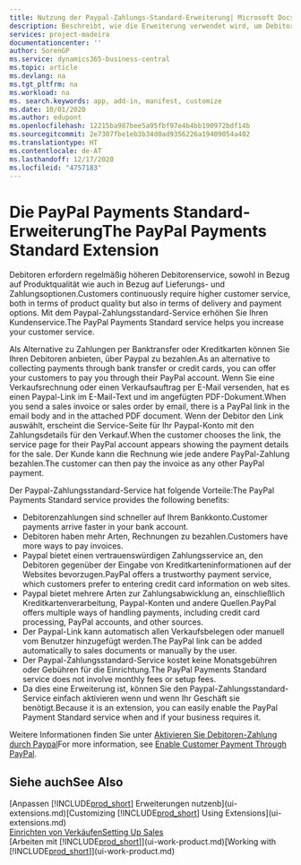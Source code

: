 ```yaml
---
title: Nutzung der Paypal-Zahlungs-Standard-Erweiterung| Microsoft Docs
description: Beschreibt, wie die Erweiterung verwendet wird, um Debitoren zu aktivieren, um Zahlungen mit Paypal zu leisten.
services: project-madeira
documentationcenter: ''
author: SorenGP
ms.service: dynamics365-business-central
ms.topic: article
ms.devlang: na
ms.tgt_pltfrm: na
ms.workload: na
ms. search.keywords: app, add-in, manifest, customize
ms.date: 10/01/2020
ms.author: edupont
ms.openlocfilehash: 12215ba987bee5a95fbf97e4b4bb190972bdf14b
ms.sourcegitcommit: 2e7307fbe1eb3b34d0ad9356226a19409054a402
ms.translationtype: HT
ms.contentlocale: de-AT
ms.lasthandoff: 12/17/2020
ms.locfileid: "4757183"
---
```

# <a name="the-paypal-payments-standard-extension"></a><span data-ttu-id="fb7b9-103">Die PayPal Payments Standard-Erweiterung</span><span class="sxs-lookup"><span data-stu-id="fb7b9-103">The PayPal Payments Standard Extension</span></span>
<span data-ttu-id="fb7b9-104">Debitoren erfordern regelmäßig höheren Debitorenservice, sowohl in Bezug auf Produktqualität wie auch in Bezug auf Lieferungs- und Zahlungsoptionen.</span><span class="sxs-lookup"><span data-stu-id="fb7b9-104">Customers continuously require higher customer service, both in terms of product quality but also in terms of delivery and payment options.</span></span> <span data-ttu-id="fb7b9-105">Mit dem Paypal-Zahlungsstandard-Service erhöhen Sie Ihren Kundenservice.</span><span class="sxs-lookup"><span data-stu-id="fb7b9-105">The PayPal Payments Standard service helps you increase your customer service.</span></span>

<span data-ttu-id="fb7b9-106">Als Alternative zu Zahlungen per Banktransfer oder Kreditkarten können Sie Ihren Debitoren anbieten, über Paypal zu bezahlen.</span><span class="sxs-lookup"><span data-stu-id="fb7b9-106">As an alternative to collecting payments through bank transfer or credit cards, you can offer your customers to pay you through their PayPal account.</span></span> <span data-ttu-id="fb7b9-107">Wenn Sie eine Verkaufsrechnung oder einen Verkaufsauftrag per E-Mail versenden, hat es einen Paypal-Link im E-Mail-Text und im angefügten PDF-Dokument.</span><span class="sxs-lookup"><span data-stu-id="fb7b9-107">When you send a sales invoice or sales order by email, there is a PayPal link in the email body and in the attached PDF document.</span></span> <span data-ttu-id="fb7b9-108">Wenn der Debitor den Link auswählt, erscheint die Service-Seite für Ihr Paypal-Konto mit den Zahlungsdetails für den Verkauf.</span><span class="sxs-lookup"><span data-stu-id="fb7b9-108">When the customer chooses the link, the service page for their PayPal account appears showing the payment details for the sale.</span></span> <span data-ttu-id="fb7b9-109">Der Kunde kann die Rechnung wie jede andere PayPal-Zahlung bezahlen.</span><span class="sxs-lookup"><span data-stu-id="fb7b9-109">The customer can then pay the invoice as any other PayPal payment.</span></span>

<span data-ttu-id="fb7b9-110">Der Paypal-Zahlungsstandard-Service hat folgende Vorteile:</span><span class="sxs-lookup"><span data-stu-id="fb7b9-110">The PayPal Payments Standard service provides the following benefits:</span></span>

* <span data-ttu-id="fb7b9-111">Debitorenzahlungen sind schneller auf Ihrem Bankkonto.</span><span class="sxs-lookup"><span data-stu-id="fb7b9-111">Customer payments arrive faster in your bank account.</span></span>
* <span data-ttu-id="fb7b9-112">Debitoren haben mehr Arten, Rechnungen zu bezahlen.</span><span class="sxs-lookup"><span data-stu-id="fb7b9-112">Customers have more ways to pay invoices.</span></span>
* <span data-ttu-id="fb7b9-113">Paypal bietet einen vertrauenswürdigen Zahlungsservice an, den Debitoren gegenüber der Eingabe von Kreditkarteninformationen auf der Websites bevorzugen.</span><span class="sxs-lookup"><span data-stu-id="fb7b9-113">PayPal offers a trustworthy payment service, which customers prefer to entering credit card information on web sites.</span></span>
* <span data-ttu-id="fb7b9-114">Paypal bietet mehrere Arten zur Zahlungsabwicklung an, einschließlich Kreditkartenverarbeitung, Paypal-Konten und andere Quellen.</span><span class="sxs-lookup"><span data-stu-id="fb7b9-114">PayPal offers multiple ways of handling payments, including credit card processing, PayPal accounts, and other sources.</span></span>
* <span data-ttu-id="fb7b9-115">Der Paypal-Link kann automatisch allen Verkaufsbelegen oder manuell vom Benutzer hinzugefügt werden.</span><span class="sxs-lookup"><span data-stu-id="fb7b9-115">The PayPal link can be added automatically to sales documents or manually by the user.</span></span>
* <span data-ttu-id="fb7b9-116">Der Paypal-Zahlungsstandard-Service kostet keine Monatsgebühren oder Gebühren für die Einrichtung.</span><span class="sxs-lookup"><span data-stu-id="fb7b9-116">The PayPal Payments Standard service does not involve monthly fees or setup fees.</span></span>
* <span data-ttu-id="fb7b9-117">Da dies eine Erweiterung ist, können Sie den Paypal-Zahlungsstandard-Service einfach aktivieren wenn und wenn Ihr Geschäft sie benötigt.</span><span class="sxs-lookup"><span data-stu-id="fb7b9-117">Because it is an extension, you can easily enable the PayPal Payment Standard service when and if your business requires it.</span></span>  

<span data-ttu-id="fb7b9-118">Weitere Informationen finden Sie unter [Aktivieren Sie Debitoren-Zahlung durch Paypal](sales-how-enable-payment-service-extensions.md)</span><span class="sxs-lookup"><span data-stu-id="fb7b9-118">For more information, see [Enable Customer Payment Through PayPal](sales-how-enable-payment-service-extensions.md).</span></span>

## <a name="see-also"></a><span data-ttu-id="fb7b9-119">Siehe auch</span><span class="sxs-lookup"><span data-stu-id="fb7b9-119">See Also</span></span>
<span data-ttu-id="fb7b9-120">[Anpassen [!INCLUDE[prod_short](includes/prod_short.md)] Erweiterungen nutzenb](ui-extensions.md)</span><span class="sxs-lookup"><span data-stu-id="fb7b9-120">[Customizing [!INCLUDE[prod_short](includes/prod_short.md)] Using Extensions](ui-extensions.md)</span></span>  
[<span data-ttu-id="fb7b9-121">Einrichten von Verkäufen</span><span class="sxs-lookup"><span data-stu-id="fb7b9-121">Setting Up Sales</span></span>](sales-setup-sales.md)  
<span data-ttu-id="fb7b9-122">[Arbeiten mit [!INCLUDE[prod_short](includes/prod_short.md)]](ui-work-product.md)</span><span class="sxs-lookup"><span data-stu-id="fb7b9-122">[Working with [!INCLUDE[prod_short](includes/prod_short.md)]](ui-work-product.md)</span></span>
